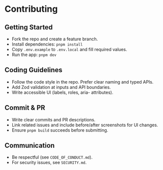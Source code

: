 # Contributing

## Getting Started
- Fork the repo and create a feature branch.
- Install dependencies: `pnpm install`
- Copy `.env.example` to `.env.local` and fill required values.
- Run the app: `pnpm dev`

## Coding Guidelines
- Follow the code style in the repo. Prefer clear naming and typed APIs.
- Add Zod validation at inputs and API boundaries.
- Write accessible UI (labels, roles, aria- attributes).

## Commit & PR
- Write clear commits and PR descriptions.
- Link related issues and include before/after screenshots for UI changes.
- Ensure `pnpm build` succeeds before submitting.

## Communication
- Be respectful (see `CODE_OF_CONDUCT.md`).
- For security issues, see `SECURITY.md`.